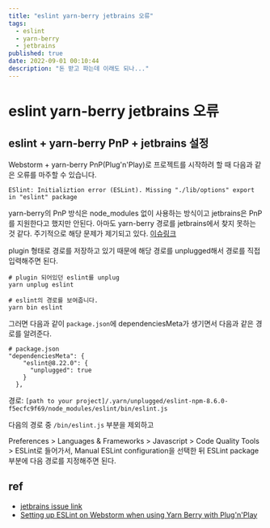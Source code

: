 ```yaml
---
title: "eslint yarn-berry jetbrains 오류"
tags:
  - eslint
  - yarn-berry
  - jetbrains
published: true
date: 2022-09-01 00:10:44
description: "돈 받고 파는데 이래도 되나..."
---
```


# eslint yarn-berry jetbrains 오류

## eslint + yarn-berry PnP + jetbrains 설정

Webstorm + yarn-berry PnP(Plug'n'Play)로 프로젝트를 시작하려 할 때 다음과 같은 오류를 마주할 수 있습니다.

``ESlint: Initializtion error (ESLint). Missing "./lib/options" export in "eslint" package``

yarn-berry의 PnP 방식은 node_modules 없이 사용하는 방식이고 jetbrains은 PnP를 지원한다고 했지만 안된다.
아마도 yarn-berry 경로를 jetbrains에서 찾지 못하는 것 같다. 주기적으로 해당 문제가 제기되고 있다. [이슈링크](https://youtrack.jetbrains.com/issue/WEB-52594)

plugin 형태로 경로를 저장하고 있기 때문에 해당 경로를 unplugged해서 경로를 직접 입력해주면 된다.

```shell
# plugin 되어있던 eslint를 unplug
yarn unplug eslint 

# eslint의 경로를 보여줍니다.
yarn bin eslint
```
그러면 다음과 같이 `package.json`에 dependenciesMeta가 생기면서 다음과 같은 경로를 알려준다.
```shell
# package.json
"dependenciesMeta": {
    "eslint@8.22.0": {
      "unplugged": true
    }
  },
```
경로: 
`[path to your project]/.yarn/unplugged/eslint-npm-8.6.0-f5ecfc9f69/node_modules/eslint/bin/eslint.js
`

다음의 경로 중 `/bin/eslint.js` 부분을 제외하고

Preferences >  Languages & Frameworks > Javascript > Code Quality Tools > ESLint로 들어가서,
Manual ESLint configuration을 선택한 뒤 ESLint package 부분에 다음 경로를 지정해주면 된다.

## ref

- [jetbrains issue link](https://youtrack.jetbrains.com/issue/WEB-52594)
- [Setting up ESLint on Webstorm when using Yarn Berry with Plug'n'Play](https://madole.xyz/blog/setting-up-eslint-on-webstorm-when-using-yarn-berry-with-pnp)

